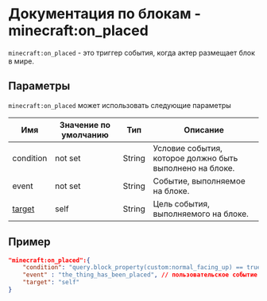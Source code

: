 # Документация по блокам - minecraft:on_placed

`minecraft:on_placed` - это триггер события, когда актер размещает блок в мире.

## Параметры

`minecraft:on_placed` может использовать следующие параметры

| Имя                                                 | Значение по умолчанию | Тип    | Описание                                                 |
|-----------------------------------------------------|-----------------------|--------|----------------------------------------------------------|
| condition                                           | not set               | String | Условие события, которое должно быть выполнено на блоке. |
| event                                               | not set               | String | Событие, выполняемое на блоке.                           |
| [target](../../Entity_JSON/Filters/Filters_List.md) | self                  | String | Цель события, выполняемого на блоке.                     |

## Пример

``` json
"minecraft:on_placed":{
    "condition": "query.block_property(custom:normal_facing_up) == true", // пользовательское условие
    "event" : "the_thing_has_been_placed", // пользовательское событие
    "target": "self"
}
```
